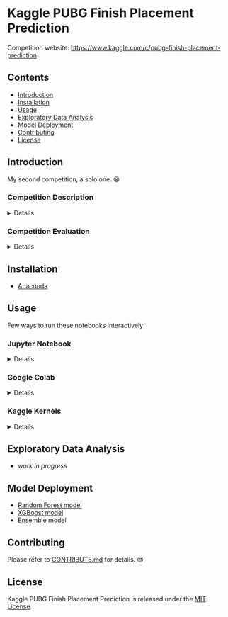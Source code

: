 # Kaggle PUBG Finish Placement Prediction
Competition website: https://www.kaggle.com/c/pubg-finish-placement-prediction 

## Contents
- [Introduction](#Introduction)
- [Installation](#Installation)
- [Usage](#Usage)
- [Exploratory Data Analysis](#Exploratory-Data-Analysis)
- [Model Deployment](#Model-Deployment)
- [Contributing](#Contributing)
- [License](#License)

## Introduction
My second competition, a solo one.	:grinning:

### Competition Description
<details>
<summary>Details</summary>
  
> So, where we droppin' boys and girls?
>
> Battle Royale-style video games have taken the world by storm. 100 players are dropped onto an island empty-handed and must explore, 
scavenge, and eliminate other players until only one is left standing, all while the play zone continues to shrink.
>
> PlayerUnknown's BattleGrounds (PUBG) has enjoyed massive popularity. With over 50 million copies sold, it's the fifth best selling 
game of all time, and has millions of active monthly players.
>
> The team at PUBG has made official game data available for the public to explore and scavenge outside of "The Blue Circle." This competition is not an official or affiliated PUBG site - Kaggle collected data made possible through the PUBG Developer API.
>
> You are given over 65,000 games' worth of anonymized player data, split into training and testing sets, and asked to predict final placement from final in-game stats and initial player ratings.
>
>What's the best strategy to win in PUBG? Should you sit in one spot and hide your way into victory, or do you need to be the top shot? Let's let the data do the talking!

*from [competition website...](https://www.kaggle.com/c/pubg-finish-placement-prediction)*

</details>

### Competition Evaluation
<details>
<summary>Details</summary>
  
> Submissions are evaluated on [Mean Absolute Error](https://en.wikipedia.org/wiki/Mean_absolute_error) between your predicted `winPlacePerc` and the observed `winPlacePerc`.
>
> Submission File
> For each Id in the test set, you must predict their placement as a percentage (0 for last, 1 for first place) for the `winPlacePerc` variable. The file should contain a header and have the following format:
> ``` markdown
> Id,winPlacePerc
> 47734,0
> 47735,0.5
> 47736,0
> 47737,1
> etc.
> ```
> See `sample_submission.csv` on the [data page](https://www.kaggle.com/c/pubg-finish-placement-prediction/data) for a full sample submission.
  
*from [competition website...](https://www.kaggle.com/c/pubg-finish-placement-prediction)*

</details>

## Installation
- [Anaconda](https://www.anaconda.com/distribution/)

## Usage
Few ways to run these notebooks interactively:

### Jupyter Notebook
<details>
<summary>Details</summary>
  
1. Download this repository in a zip file by clicking [here](https://github.com/y33-j3T/Kaggle-PUBG-Finish-Placement-Prediction/archive/master.zip) or execute this from the terminal: 
```
git clone https://github.com/y33-j3T/Kaggle-PUBG-Finish-Placement-Prediction.git 
```
2. Download the datasets at [competition website - data](https://www.kaggle.com/c/pubg-finish-placement-prediction/data).
3. Put both downloads in the same directory and unzip them.
4. For cleanliness, create a new folder `input` and put the datasets (with `.csv` extensions) into it.
4. Open Anaconda Prompt.
5. Navigate to the **repository folder** with
```
cd [path address]
```
6. Create a virtual environment with
```
conda create -n [environment name] python=3.7
```
7. Activate the environment with 
```
activate [environment name]
```
8. Install the required dependencies with
```
pip install -r requirements.txt
```
9. Execute Jupyter Notebook from the command line or terminal with
```
jupyter notebook
```
10. Click on files with `.ipynb` extension on the Jupyter Notebook dasboard and enjoy!
11. When you're done, deactivate the virtual environment with 
```
deactivate
```

</details>

### Google Colab
<details>
<summary>Details</summary>

1. Download the datasets at [competition website - data](https://www.kaggle.com/c/pubg-finish-placement-prediction/data).
2. Put all downloads in the same directory and unzip them.
3. For cleanliness, create a new folder `input` and put the datasets (with `.csv` extensions) into it.
4. Click on any model you want work with at the [**Model Deployment**](#Model-Deployment) section.
5. Copy the link of the page and paste it into the search bar of a new page.
6. Replace `https://github.com` with `colab.research.google.com/github` and hit <kbd>enter</kbd>.
7. Go to the sidebar, click on **Files** > **Upload**.
8. Upload all contents in the `input` folder.
9. You may now run the notebook.
10. Once you are done, remember to save the notebook somewhere.
  
</details>

### Kaggle Kernels
<details>
<summary>Details</summary>
  
1. Download this repository in a zip file by clicking [here](https://github.com/y33-j3T/Kaggle-PUBG-Finish-Placement-Prediction/archive/master.zip) or execute this from the terminal: 
```
git clone https://github.com/y33-j3T/Kaggle-PUBG-Finish-Placement-Prediction.git 
```
2. Unzip your download.
3. Go to [competition website - kernels](https://www.kaggle.com/c/pubg-finish-placement-prediction/kernels).
4. Click on **New Kernel**.
5. Select **Notebook**.
6. Click on **File** > **Upload Notebook**.
7. Upload any file with `.ipynb` extension that you want to work with and enjoy!
8. Once you are done, remember to click on **Commit**.

</details>


## Exploratory Data Analysis
- *work in progress*

## Model Deployment
- [Random Forest model](./pubg-finish-placement-prediction-rf.ipynb)
- [XGBoost model](./pubg-finish-placement-prediction-xgb.ipynb)
- [Ensemble model](./pubg-finish-placement-prediction-ensemble.ipynb)

## Contributing
Please refer to [CONTRIBUTE.md](./CONTRIBUTE.md) for details. :heart_eyes:

## License
Kaggle PUBG Finish Placement Prediction is released under the [MIT License](./LICENSE).
